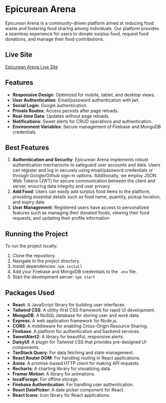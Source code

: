 
# Epicurean Arena

Epicurean Arena is a community-driven platform aimed at reducing food waste and fostering food sharing among individuals. Our platform provides a seamless experience for users to donate surplus food, request food donations, and manage their food contributions.


## Live Site

[Epicurean Arena Live Site](https://epicurian-arena.netlify.app/)

## Features

- **Responsive Design**: Optimized for mobile, tablet, and desktop views.
- **User Authentication**: Email/password authentication with jwt.
- **Social Login**: Google authentication .
- **Private Routes**: Access persists after page reloads.
- **Real-time Data**: Updates without page reloads.
- **Notifications**: Sweet alerts for CRUD operations and authentication.
- **Environment Variables**: Secure management of Firebase and MongoDB credentials.

## Best Features

1. **Authentication and Security**: Epicurean Arena implements robust authentication mechanisms to safeguard user accounts and data. Users can register and log in securely using email/password credentials or through Google/Github sign-in options. Additionally, we employ JSON Web Tokens (JWT) for secure communication between the client and server, ensuring data integrity and user privacy
2. **Add Food**: Users can easily add surplus food items to the platform, providing essential details such as food name, quantity, pickup location, and expiry date
3. **User Management**: Registered users have access to personalized features such as managing their donated foods, viewing their food requests, and updating their profile information
## Running the Project

To run the project locally:

1. Clone the repository.
2. Navigate to the project directory.
3. Install dependencies: `npm install`
4. Add your Firebase and MongoDB credentials to the `.env` file.
5. Start the development server: `npm start`

## Packages Used

- **React**: A JavaScript library for building user interfaces.
- **Tailwind CSS**: A utility-first CSS framework for rapid UI development.
- **MongoDB**: A NoSQL database for storing user and work data.
- **Express**: A web application framework for Node.js.
- **CORS**: A middleware for enabling Cross-Origin Resource Sharing.
- **Firebase**: A platform for authentication and backend services.
- **SweetAlert2**: A library for beautiful, responsive alerts.
- **DaisyUI**: A plugin for Tailwind CSS that provides pre-designed UI components.
- **TanStack Query**: For data fetching and state management.
- **React Router DOM**: For handling routing in React applications.
- **Axios**: A promise-based HTTP client for making API requests.
- **Recharts**: A charting library for visualizing data.
- **Framer Motion**: A library for animations.
- **localForage**: For offline storage.
- **Firebase Authentication**: For handling user authentication.
- **React DatePicker**: A date picker component for React.
- **React Icons**: Icon library for React applications.


